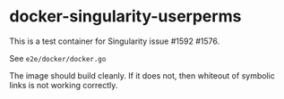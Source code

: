 # docker-singularity-userperms

This is a test container for Singularity issue #1592 #1576.

See `e2e/docker/docker.go`

The image should build cleanly. If it does not, then whiteout of symbolic links
is not working correctly.
